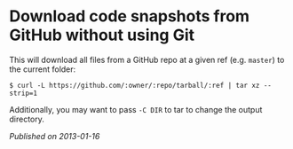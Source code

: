 # Download code snapshots from GitHub without using Git

This will download all files from a GitHub repo at a given ref (e.g. `master`) to the current folder:

    $ curl -L https://github.com/:owner/:repo/tarball/:ref | tar xz --strip=1

Additionally, you may want to pass `-C DIR` to tar to change the output directory.

_Published on 2013-01-16_

